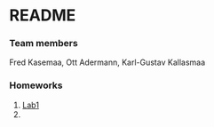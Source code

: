 # README #



### Team members ###

Fred Kasemaa,
Ott Adermann,
Karl-Gustav Kallasmaa

### Homeworks ###

1. [Lab1](https://bitbucket.org/karl96k/lab7-dayone/wiki/Lab%201)
2. 